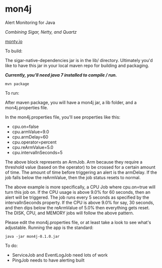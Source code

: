 mon4j
=====

Alert Monitoring for Java

*Combining Sigar, Netty, and Quartz*

[monty.io](https://monty.io)

To build:

The sigar-native-dependencies jar is in the lib/ directory. Ultimately you'd like to have this jar in your local maven repo for building and packaging.

***Currently, you'll need java 7 installed to compile / run.***

    mvn package

To run:

After maven package, you will have a mon4j jar, a lib folder, and a mon4j.properties file.

In the mon4j.properties file, you'll see properties like this:

* cpu.on=false
* cpu.armValue=9.0
* cpu.armDelay=60
* cpu.operator=percent
* cpu.reArmValue=5.0
* cpu.intervalInSeconds=5

The above block represents an ArmJob. Arm because they require a threshold value (based on the operator) to be crossed for a certain amount of time. The amount of time before triggering an alert is the armDelay. If the job falls below the reArmValue, then the job status resets to normal. 

The above example is more specifically, a CPU Job where cpu.on=true will turn this job on. If the CPU usage is above 9.0% for 60 seconds, then an alert will be triggered. The job runs every 5 seconds as specified by the intervalInSeconds property. If the CPU is above 9.0% for say, 30 seconds, and then dips below the reArmValue of 5.0% then everything gets reset. The DISK, CPU, and MEMORY jobs will follow the above pattern.

Please edit the mon4j.properties file, or at least take a look to see what's adjustable. Running the app is the standard:

    java -jar mon4j-0.1.0.jar

To do:

* ServiceJob and EventLogJob need lots of work
* PingJob needs to have alerting built

